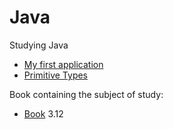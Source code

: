 # Java
Studying Java

* [My first application](https://github.com/RaphaelBatagini/java/tree/master/MyApplication)
* [Primitive Types](https://github.com/RaphaelBatagini/java/tree/master/PrimitiveTypes)

Book containing the subject of study:
* [Book](https://www.caelum.com.br/apostila-java-orientacao-objetos) 3.12

